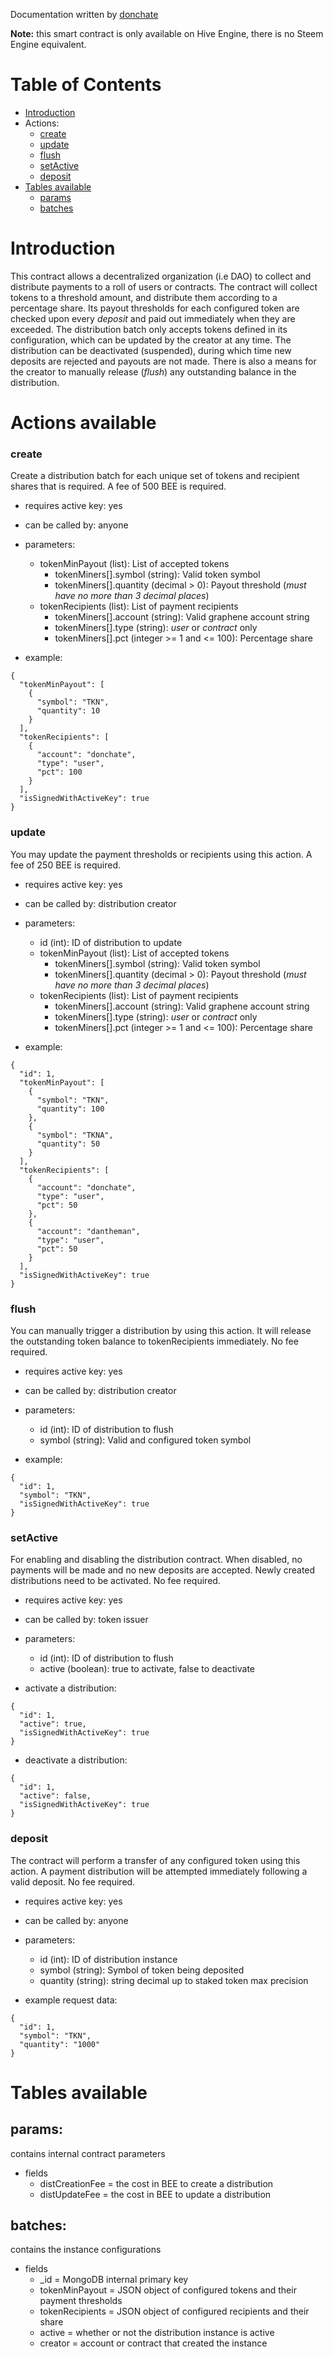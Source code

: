 Documentation written by [donchate](https://github.com/donchate)

**Note:** this smart contract is only available on Hive Engine, there is no Steem Engine equivalent.

# Table of Contents

* [Introduction](#introduction)
* Actions:
  * [create](#create)
  * [update](#update)
  * [flush](#flush)
  * [setActive](#setactive)
  * [deposit](#deposit)
* [Tables available](#tables-available)
  * [params](#params)
  * [batches](#batches)

# Introduction

This contract allows a decentralized organization (i.e DAO) to collect and
distribute payments to a roll of users or contracts. The contract will collect
tokens to a threshold amount, and distribute them according to a percentage share.
Its payout thresholds for each configured token are checked upon every _deposit_ and paid out
immediately when they are exceeded.
The distribution batch only accepts tokens defined in its configuration, which can be updated
by the creator at any time. The distribution can be deactivated (suspended), during which time
new deposits are rejected and payouts are not made. There is also a means for the creator to
manually release (_flush_) any outstanding balance in the distribution.

# Actions available

### create
Create a distribution batch for each unique set of tokens and recipient shares that is required.
A fee of 500 BEE is required.

* requires active key: yes
* can be called by: anyone
* parameters:
  * tokenMinPayout (list): List of accepted tokens
    * tokenMiners[].symbol (string): Valid token symbol
    * tokenMiners[].quantity (decimal > 0): Payout threshold (_must have no more than 3 decimal places_)
  * tokenRecipients (list): List of payment recipients
    * tokenMiners[].account (string): Valid graphene account string
    * tokenMiners[].type (string): _user_ or _contract_ only
    * tokenMiners[].pct (integer >= 1 and <= 100): Percentage share

* example:
```
{
  "tokenMinPayout": [
    {
      "symbol": "TKN", 
      "quantity": 10
    }
  ], 
  "tokenRecipients": [
    {
      "account": "donchate", 
      "type": "user", 
      "pct": 100
    }
  ], 
  "isSignedWithActiveKey": true
}
```

### update
You may update the payment thresholds or recipients using this action.
A fee of 250 BEE is required.

* requires active key: yes
* can be called by: distribution creator
* parameters:
  * id (int): ID of distribution to update
  * tokenMinPayout (list): List of accepted tokens
    * tokenMiners[].symbol (string): Valid token symbol
    * tokenMiners[].quantity (decimal > 0): Payout threshold (_must have no more than 3 decimal places_)
  * tokenRecipients (list): List of payment recipients
    * tokenMiners[].account (string): Valid graphene account string
    * tokenMiners[].type (string): _user_ or _contract_ only
    * tokenMiners[].pct (integer >= 1 and <= 100): Percentage share

* example:
```
{
  "id": 1, 
  "tokenMinPayout": [
    {
      "symbol": "TKN", 
      "quantity": 100
    },
    {
      "symbol": "TKNA", 
      "quantity": 50
    }    
  ], 
  "tokenRecipients": [
    {
      "account": "donchate", 
      "type": "user", 
      "pct": 50
    }, 
    {
      "account": "dantheman", 
      "type": "user", 
      "pct": 50
    }
  ], 
  "isSignedWithActiveKey": true
}
```

### flush
You can manually trigger a distribution by using this action. It will release the outstanding
token balance to tokenRecipients immediately. No fee required.

* requires active key: yes
* can be called by: distribution creator
* parameters:
  * id (int): ID of distribution to flush
  * symbol (string): Valid and configured token symbol

* example:
```
{
  "id": 1, 
  "symbol": "TKN", 
  "isSignedWithActiveKey": true
}
```

### setActive
For enabling and disabling the distribution contract. When disabled, no payments will be made
and no new deposits are accepted. Newly created distributions need to be activated.
No fee required.

* requires active key: yes
* can be called by: token issuer
* parameters:
  * id (int): ID of distribution to flush
  * active (boolean): true to activate, false to deactivate

* activate a distribution:
```
{
  "id": 1, 
  "active": true, 
  "isSignedWithActiveKey": true
}
```
* deactivate a distribution:
```
{
  "id": 1, 
  "active": false, 
  "isSignedWithActiveKey": true
}
```

### deposit
The contract will perform a transfer of any configured token using this action. A payment distribution will be attempted immediately following a valid deposit.
No fee required.

* requires active key: yes
* can be called by: anyone
* parameters:
  * id (int): ID of distribution instance
  * symbol (string): Symbol of token being deposited
  * quantity (string): string decimal up to staked token max precision

* example request data:
```
{
  "id": 1, 
  "symbol": "TKN", 
  "quantity": "1000"
}
```

# Tables available

## params:
contains internal contract parameters
* fields
  * distCreationFee = the cost in BEE to create a distribution
  * distUpdateFee = the cost in BEE to update a distribution

## batches:
contains the instance configurations
* fields
  * _id = MongoDB internal primary key
  * tokenMinPayout = JSON object of configured tokens and their payment thresholds
  * tokenRecipients = JSON object of configured recipients and their share
  * active = whether or not the distribution instance is active
  * creator = account or contract that created the instance